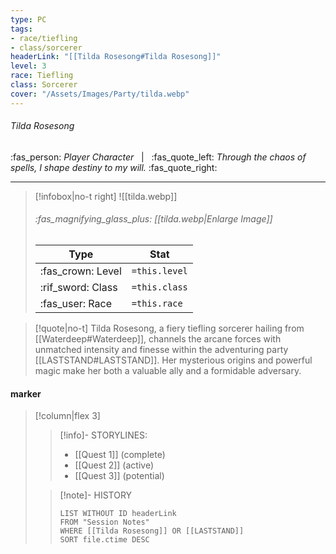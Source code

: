 ```yaml
---
type: PC
tags:
- race/tiefling
- class/sorcerer
headerLink: "[[Tilda Rosesong#Tilda Rosesong]]"
level: 3
race: Tiefling
class: Sorcerer
cover: "/Assets/Images/Party/tilda.webp"
---
```

###### Tilda Rosesong
:fas_person: *Player Character* &nbsp; | &nbsp; :fas_quote_left: *Through the chaos of spells, I shape destiny to my will.* :fas_quote_right:
___
> [!infobox|no-t right]
> ![[tilda.webp]]
> ###### :fas_magnifying_glass_plus:  [[tilda.webp|Enlarge Image]]
> | Type | Stat |
> | ---- | ---- |
> | :fas_crown: Level | `=this.level` |
> | :rif_sword: Class | `=this.class` |
> | :fas_user: Race | `=this.race` |

> [!quote|no-t]
> Tilda Rosesong, a fiery tiefling sorcerer hailing from [[Waterdeep#Waterdeep]], channels the arcane forces with unmatched intensity and finesse within the adventuring party [[LASTSTAND#LASTSTAND]]. Her mysterious origins and powerful magic make her both a valuable ally and a formidable adversary.

#### marker
> [!column|flex 3]
>> [!info]- STORYLINES:
>> - [[Quest 1]] (complete)
>> - [[Quest 2]] (active)
>> - [[Quest 3]] (potential)
>
>>[!note]- HISTORY
>>```dataview
>>LIST WITHOUT ID headerLink
>>FROM "Session Notes"
>>WHERE [[Tilda Rosesong]] OR [[LASTSTAND]]
>>SORT file.ctime DESC